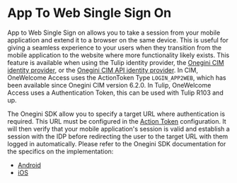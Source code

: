 # App To Web Single Sign On

App to Web Single Sign on allows you to take a session from your mobile application and extend it to a browser on the same device. This is
useful for giving a seamless experience to your users when they transition from the mobile application to the website where more
functionality likely exists. 
This feature is available when using the Tulip identity provider, 
the [Onegini CIM identity provider](../general-app-config/identity-providers/identity-providers.md#configure-a-onegini-cim-identity-provider),
or the [Onegini CIM API identity provider](../general-app-config/identity-providers/identity-providers.md#configure-a-onegini-cim-api-identity-provider).
In CIM, OneWelcome Access uses the ActionToken Type `LOGIN_APP2WEB`, which has been available since Onegini CIM version 6.2.0.
In Tulip, OneWelcome Access uses a Authentication Token, this can be used with Tulip R103 and up.

The Onegini SDK allow you to specify a target URL where authentication is required. This URL must be configured in the
[Action Token](https://docs-single-tenant.onegini.com/cim/stable/idp/topic-guides/authentication/action-token-login.html) configuration. It
will then verify that your mobile
application's session is valid and establish a session with the IDP before redirecting the user to the target URL with them logged in
automatically.
Please refer to the Onegini SDK documentation for the specifics on the implementation:

* [Android](https://developer.onewelcome.com/android/android-sdk/app-to-web-single-sign-on)
* [iOS](https://developer.onewelcome.com/ios/sdk/app-to-web-single-sign-on)
